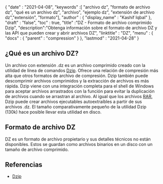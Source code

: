 {
  "date" : "2021-04-08",
  "keywords" :[ "archivo dz", "formato de archivo dz", "qué es un archivo dz", "archivo", "ejemplo dz", "extensión de archivo dz","extensión", "formato"],
  "author" : {
    "display_name" : "Kashif Iqbal"
},
  "draft" : "false",
  "toc" : true,
  "title" :"DZ - Formato de archivo comprimido Dzip",
  "description":"Obtenga información sobre el formato de archivo DZ y las API que pueden crear y abrir archivos DZ",
  "linktitle" : "DZ",
  "menu" : {
    "docs" : {
      "parent" : "compression"
}
},
  "lastmod" : "2021-04-28"
}

## ¿Qué es un archivo DZ?

Un archivo con extensión .dz es un archivo comprimido creado con la utilidad de línea de comandos [Dzip](https://speeddemosarchive.com/dzip/). Ofrece una relación de compresión más alta que otros formatos de archivo de compresión. Dzip también puede descomprimir archivos comprimidos y la extracción de archivos es más rápida. Dzip viene con una integración completa para el shell de Windows para aceptar archivos arrastrados con la función para evitar la duplicación de archivos cuando se arrastran al archivo. Al igual que los archivos [RAR](/es/compression/rar/), Dzip puede crear archivos ejecutables autoextraíbles a partir de sus archivos .dz. El tamaño comparativamente pequeño de la utilidad Dzip (130k) hace posible llevar esta utilidad en disco.

## Formato de archivo DZ

DZ es un formato de archivo propietario y sus detalles técnicos no están disponibles. Estos se guardan como archivos binarios en un disco con un tamaño de archivo comprimido.

## Referencias

* [Dzip](https://speeddemosarchive.com/dzip/)

